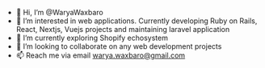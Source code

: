 - 👋 Hi, I’m @WaryaWaxbaro
- 👀 I’m interested in web applications. Currently developing Ruby on Rails, React, Nextjs, Vuejs projects and maintaining laravel application
- 🌱 I’m currently exploring Shopify echosystem
- 💞️ I’m looking to collaborate on any web development projects
- 📫 Reach me via email warya.waxbaro@gmail.com

<!---
WaryaWaxbaro/WaryaWaxbaro is a ✨ special ✨ repository because its `README.md` (this file) appears on your GitHub profile.
You can click the Preview link to take a look at your changes.
--->
